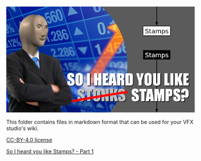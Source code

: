 ![Header](assets/Header_Stonks.png)

This folder contains files in markdown format that can be used for your VFX studio's wiki.

[CC-BY-4.0 license](../LICENSE)

[So I heard you like Stamps? - Part 1](So%20I%20heard%20you%20like%20Stamps%20-%20Part%201.md)

